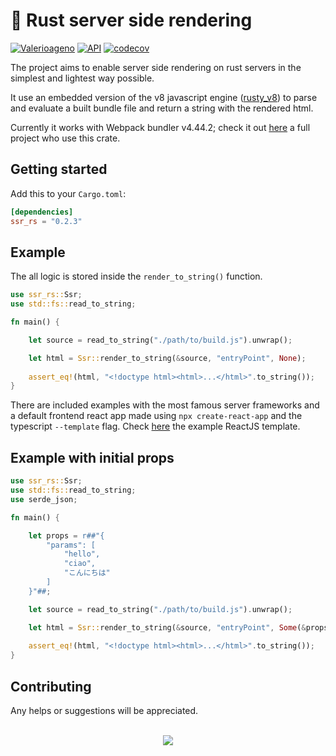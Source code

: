 # 🚀  Rust server side rendering

[![Valerioageno](https://circleci.com/gh/Valerioageno/ssr-rs.svg?style=svg)](https://github.com/Valerioageno/ssr-rs)
[![API](https://docs.rs/ssr_rs/badge.svg)](https://docs.rs/ssr_rs)
[![codecov](https://codecov.io/gh/Valerioageno/ssr-rs/branch/main/graph/badge.svg?token=O0CZIZAR7X)](https://codecov.io/gh/Valerioageno/ssr-rs)

The project aims to enable server side rendering on rust servers in the simplest and lightest way possible.

It use an embedded version of the v8 javascript engine (<a href="https://github.com/denoland/rusty_v8" target="_blank">rusty_v8</a>) to parse and evaluate a built bundle file and return a string with the rendered html.

Currently it works with Webpack bundler v4.44.2; check it out  <a href="https://github.com/Valerioageno/reactix" target="_blank">here</a> a full project who use this crate.

## Getting started

Add this to your `Cargo.toml`:

```toml
[dependencies]
ssr_rs = "0.2.3"
```

## Example

The all logic is stored inside the `render_to_string()` function.

```rust
use ssr_rs::Ssr;
use std::fs::read_to_string;

fn main() {

    let source = read_to_string("./path/to/build.js").unwrap();

    let html = Ssr::render_to_string(&source, "entryPoint", None);
    
    assert_eq!(html, "<!doctype html><html>...</html>".to_string());
}
```

There are included examples with the most famous server frameworks and a default frontend react app made using `npx create-react-app` and the typescript `--template` flag. Check <a href="https://github.com/Valerioageno/ssr-rs/tree/main/client">here</a> the example ReactJS template.

## Example with initial props

```rust
use ssr_rs::Ssr;
use std::fs::read_to_string;
use serde_json;

fn main() {

    let props = r##"{
        "params": [
            "hello",
            "ciao",
            "こんにちは" 
        ]
    }"##;

    let source = read_to_string("./path/to/build.js").unwrap();

    let html = Ssr::render_to_string(&source, "entryPoint", Some(&props));
    
    assert_eq!(html, "<!doctype html><html>...</html>".to_string());
}
```
## Contributing

Any helps or suggestions will be appreciated.

<br>

<div style="text-align:center">
    <img src="https://raw.githubusercontent.com/Valerioageno/ssr-rs/main/logo.png">
</div>
